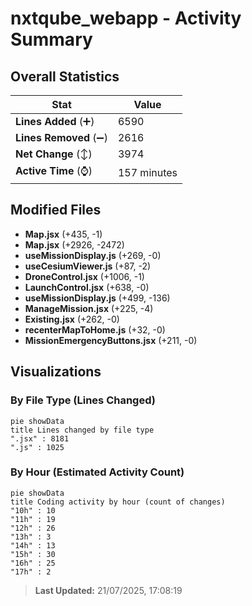 # nxtqube_webapp - Activity Summary 

## Overall Statistics

| Stat                   | Value                                                             |
| ---------------------- | ----------------------------------------------------------------- |
| **Lines Added** (➕)   | 6590                                          |
| **Lines Removed** (➖) | 2616                                        |
| **Net Change** (↕)    | 3974                |
| **Active Time** (⌚)   | 157 minutes |


## Modified Files
- **Map.jsx** (+435, -1)
- **Map.jsx** (+2926, -2472)
- **useMissionDisplay.js** (+269, -0)
- **useCesiumViewer.js** (+87, -2)
- **DroneControl.jsx** (+1006, -1)
- **LaunchControl.jsx** (+638, -0)
- **useMissionDisplay.js** (+499, -136)
- **ManageMission.jsx** (+225, -4)
- **Existing.jsx** (+262, -0)
- **recenterMapToHome.js** (+32, -0)
- **MissionEmergencyButtons.jsx** (+211, -0)

## Visualizations

### By File Type (Lines Changed)

```mermaid
pie showData
title Lines changed by file type
".jsx" : 8181
".js" : 1025
```

### By Hour (Estimated Activity Count)

```mermaid
pie showData
title Coding activity by hour (count of changes)
"10h" : 10
"11h" : 19
"12h" : 26
"13h" : 3
"14h" : 13
"15h" : 30
"16h" : 25
"17h" : 2
```


> **Last Updated:** 21/07/2025, 17:08:19